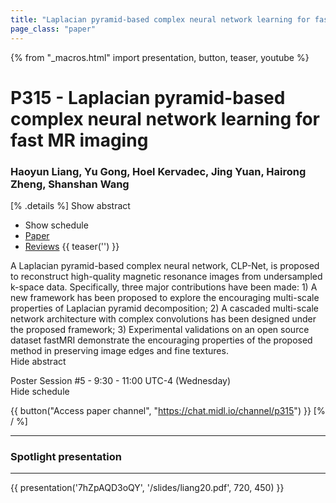 ```yaml
---
title: "Laplacian pyramid-based complex neural network learning for fast MR imaging"
page_class: "paper"
---
```


{% from "_macros.html" import presentation, button, teaser, youtube %}

# P315 - Laplacian pyramid-based complex neural network learning for fast MR imaging

### Haoyun Liang, Yu Gong, Hoel Kervadec, Jing Yuan, Hairong Zheng, Shanshan Wang

[% .details %]
<a class="toggle_visibility" data-selector=".abstract" data-level="3">Show abstract</a>
- <a class="toggle_visibility" data-selector=".schedule" data-level="3">Show schedule</a>
- <a href="https://openreview.net/pdf?id=0IeI8QS8N6">Paper</a>
- <a href="https://openreview.net/forum?id=0IeI8QS8N6">Reviews</a>
{{ teaser('') }}

<p>
    <span class="abstract">
        A Laplacian pyramid-based complex neural network, CLP-Net, is proposed to reconstruct high-quality magnetic resonance images from undersampled k-space data. Specifically, three major contributions have been made: 1) A new framework has been proposed to explore the encouraging multi-scale properties of Laplacian pyramid decomposition; 2) A cascaded multi-scale network architecture with complex convolutions has been designed under the proposed framework; 3) Experimental validations on an open source dataset fastMRI demonstrate the encouraging properties of the proposed method in preserving image edges and fine textures.
        <br>
        <span class="actions"><a class="toggle_visibility" data-level="2">Hide abstract</a></span>
    </span>
</p>

<p>
    <span class="schedule">
        Poster Session #5  - 9:30 - 11:00 UTC-4 (Wednesday)
        <br>
        <span class="actions"><a class="toggle_visibility" data-level="2">Hide schedule</a></span>
    </span>
</p>

{{ button("Access paper channel", "https://chat.midl.io/channel/p315") }}
[% / %]

---


### Spotlight presentation

---

{{ presentation('7hZpAQD3oQY', '/slides/liang20.pdf', 720, 450) }}